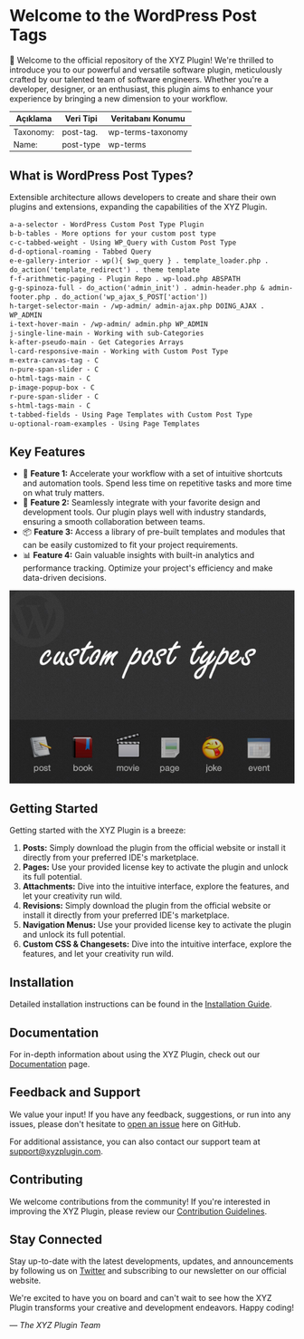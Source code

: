 # Welcome to the WordPress Post Tags

👋 Welcome to the official repository of the XYZ Plugin! We're thrilled to introduce you to our powerful and versatile software plugin, meticulously crafted by our talented team of software engineers. Whether you're a developer, designer, or an enthusiast, this plugin aims to enhance your experience by bringing a new dimension to your workflow.

| Açıklama | Veri Tipi | Veritabanı Konumu |
|----------|----------|----------|
| Taxonomy: | post-tag. | wp-terms-taxonomy |
| Name: | post-type | wp-terms |

## What is WordPress Post Types?

Extensible architecture allows developers to create and share their own plugins and extensions, expanding the capabilities of the XYZ Plugin.

```
a-a-selector - WordPress Custom Post Type Plugin
b-b-tables - More options for your custom post type
c-c-tabbed-weight - Using WP_Query with Custom Post Type
d-d-optional-roaming - Tabbed Query
e-e-gallery-interior - wp(){ $wp_query } . template_loader.php . do_action('template_redirect') . theme template
f-f-arithmetic-paging - Plugin Repo . wp-load.php ABSPATH
g-g-spinoza-full - do_action('admin_init') . admin-header.php & admin-footer.php . do_action('wp_ajax_$_POST['action'])
h-target-selector-main - /wp-admin/ admin-ajax.php DOING_AJAX . WP_ADMIN
i-text-hover-main - /wp-admin/ admin.php WP_ADMIN
j-single-line-main - Working with sub-Categories
k-after-pseudo-main - Get Categories Arrays
l-card-responsive-main - Working with Custom Post Type
m-extra-canvas-tag - C
n-pure-span-slider - C
o-html-tags-main - C
p-image-popup-box - C
r-pure-span-slider - C
s-html-tags-main - C
t-tabbed-fields - Using Page Templates with Custom Post Type
u-optional-roam-examples - Using Page Templates
```

## Key Features

- 🚀 **Feature 1:** Accelerate your workflow with a set of intuitive shortcuts and automation tools. Spend less time on repetitive tasks and more time on what truly matters.
- 🎨 **Feature 2:** Seamlessly integrate with your favorite design and development tools. Our plugin plays well with industry standards, ensuring a smooth collaboration between teams.
- 📦 **Feature 3:** Access a library of pre-built templates and modules that can be easily customized to fit your project requirements.
- 📊 **Feature 4:** Gain valuable insights with built-in analytics and performance tracking. Optimize your project's efficiency and make data-driven decisions.

![Plugin Logo](plugin_logo.png)

## Getting Started

Getting started with the XYZ Plugin is a breeze:

1. **Posts:** Simply download the plugin from the official website or install it directly from your preferred IDE's marketplace.
2. **Pages:** Use your provided license key to activate the plugin and unlock its full potential.
3. **Attachments:** Dive into the intuitive interface, explore the features, and let your creativity run wild.
4. **Revisions:** Simply download the plugin from the official website or install it directly from your preferred IDE's marketplace.
5. **Navigation Menus:** Use your provided license key to activate the plugin and unlock its full potential.
6. **Custom CSS & Changesets:** Dive into the intuitive interface, explore the features, and let your creativity run wild.

## Installation

Detailed installation instructions can be found in the [Installation Guide](installation_guide.md).

## Documentation

For in-depth information about using the XYZ Plugin, check out our [Documentation](documentation.md) page.

## Feedback and Support

We value your input! If you have any feedback, suggestions, or run into any issues, please don't hesitate to [open an issue](../../issues) here on GitHub.

For additional assistance, you can also contact our support team at support@xyzplugin.com.

## Contributing

We welcome contributions from the community! If you're interested in improving the XYZ Plugin, please review our [Contribution Guidelines](contributing.md).

## Stay Connected

Stay up-to-date with the latest developments, updates, and announcements by following us on [Twitter](https://twitter.com/xyzplugin) and subscribing to our newsletter on our official website.

We're excited to have you on board and can't wait to see how the XYZ Plugin transforms your creative and development endeavors. Happy coding!

*— The XYZ Plugin Team*

